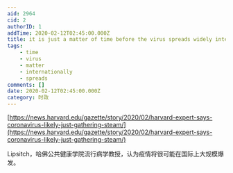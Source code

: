 ```yaml
---
aid: 2964
cid: 2
authorID: 1
addTime: 2020-02-12T02:45:00.000Z
title: it is just a matter of time before the virus spreads widely internationally
tags:
    - time
    - virus
    - matter
    - internationally
    - spreads
comments: []
date: 2020-02-12T02:45:00.000Z
category: 时政
---
```


[https://news.harvard.edu/gazette/story/2020/02/harvard-expert-says-coronavirus-likely-just-gathering-steam/](https://news.harvard.edu/gazette/story/2020/02/harvard-expert-says-coronavirus-likely-just-gathering-steam/)

Lipsitch，哈佛公共健康学院流行病学教授，认为疫情将很可能在国际上大规模爆发。
